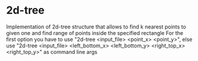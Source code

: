 # 2d-tree
Implementation of 2d-tree structure that allows to find k nearest points to given one and find range of points inside the specified rectangle
For the first option you have to use "2d-tree <input_file> <point_x> <point_y>", else use "2d-tree <input_file> <left_bottom_x> <left_bottom_y> <right_top_x> <right_top_y>" as command line args
